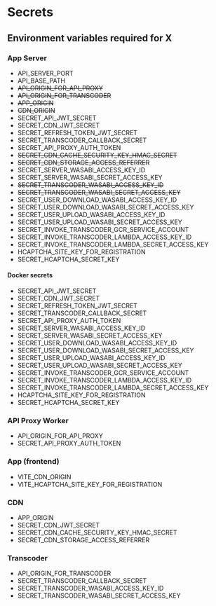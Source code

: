 # Secrets

## Environment variables required for X

### App Server

- API_SERVER_PORT
- API_BASE_PATH
- ~~API_ORIGIN_FOR_API_PROXY~~
- ~~API_ORIGIN_FOR_TRANSCODER~~
- ~~APP_ORIGIN~~
- ~~CDN_ORIGIN~~
- SECRET_API_JWT_SECRET
- SECRET_CDN_JWT_SECRET
- SECRET_REFRESH_TOKEN_JWT_SECRET
- SECRET_TRANSCODER_CALLBACK_SECRET
- SECRET_API_PROXY_AUTH_TOKEN
- ~~SECRET_CDN_CACHE_SECURITY_KEY_HMAC_SECRET~~
- ~~SECRET_CDN_STORAGE_ACCESS_REFERRER~~
- SECRET_SERVER_WASABI_ACCESS_KEY_ID
- SECRET_SERVER_WASABI_SECRET_ACCESS_KEY
- ~~SECRET_TRANSCODER_WASABI_ACCESS_KEY_ID~~
- ~~SECRET_TRANSCODER_WASABI_SECRET_ACCESS_KEY~~
- SECRET_USER_DOWNLOAD_WASABI_ACCESS_KEY_ID
- SECRET_USER_DOWNLOAD_WASABI_SECRET_ACCESS_KEY
- SECRET_USER_UPLOAD_WASABI_ACCESS_KEY_ID
- SECRET_USER_UPLOAD_WASABI_SECRET_ACCESS_KEY
- SECRET_INVOKE_TRANSCODER_GCR_SERVICE_ACCOUNT
- SECRET_INVOKE_TRANSCODER_LAMBDA_ACCESS_KEY_ID
- SECRET_INVOKE_TRANSCODER_LAMBDA_SECRET_ACCESS_KEY
- HCAPTCHA_SITE_KEY_FOR_REGISTRATION
- SECRET_HCAPTCHA_SECRET_KEY

#### Docker secrets

- SECRET_API_JWT_SECRET
- SECRET_CDN_JWT_SECRET
- SECRET_REFRESH_TOKEN_JWT_SECRET
- SECRET_TRANSCODER_CALLBACK_SECRET
- SECRET_API_PROXY_AUTH_TOKEN
- SECRET_SERVER_WASABI_ACCESS_KEY_ID
- SECRET_SERVER_WASABI_SECRET_ACCESS_KEY
- SECRET_USER_DOWNLOAD_WASABI_ACCESS_KEY_ID
- SECRET_USER_DOWNLOAD_WASABI_SECRET_ACCESS_KEY
- SECRET_USER_UPLOAD_WASABI_ACCESS_KEY_ID
- SECRET_USER_UPLOAD_WASABI_SECRET_ACCESS_KEY
- SECRET_INVOKE_TRANSCODER_GCR_SERVICE_ACCOUNT
- SECRET_INVOKE_TRANSCODER_LAMBDA_ACCESS_KEY_ID
- SECRET_INVOKE_TRANSCODER_LAMBDA_SECRET_ACCESS_KEY
- HCAPTCHA_SITE_KEY_FOR_REGISTRATION
- SECRET_HCAPTCHA_SECRET_KEY

### API Proxy Worker

- API_ORIGIN_FOR_API_PROXY
- SECRET_API_PROXY_AUTH_TOKEN

### App (frontend)

- VITE_CDN_ORIGIN
- VITE_HCAPTCHA_SITE_KEY_FOR_REGISTRATION

### CDN

- APP_ORIGIN
- SECRET_CDN_JWT_SECRET
- SECRET_CDN_CACHE_SECURITY_KEY_HMAC_SECRET
- SECRET_CDN_STORAGE_ACCESS_REFERRER

### Transcoder

- API_ORIGIN_FOR_TRANSCODER
- SECRET_TRANSCODER_CALLBACK_SECRET
- SECRET_TRANSCODER_WASABI_ACCESS_KEY_ID
- SECRET_TRANSCODER_WASABI_SECRET_ACCESS_KEY
